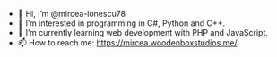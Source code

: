 - 👋 Hi, I’m @mircea-ionescu78
- 👀 I’m interested in programming in C#, Python and C++.
- 🌱 I’m currently learning web development with PHP and JavaScript.
- 📫 How to reach me: https://mircea.woodenboxstudios.me/

<!---
mircea-ionescu78/mircea-ionescu78 is a ✨ special ✨ repository because its `README.md` (this file) appears on your GitHub profile.
You can click the Preview link to take a look at your changes.
--->
